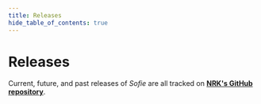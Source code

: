 ```yaml
---
title: Releases
hide_table_of_contents: true
---
```


# Releases

Current, future, and past releases of _Sofie_ are all tracked on
[**NRK's GitHub repository**](https://github.com/nrkno/Sofie-TV-automation/issues?utf8=%E2%9C%93&q=is%3Aissue+label%3ARelease).
